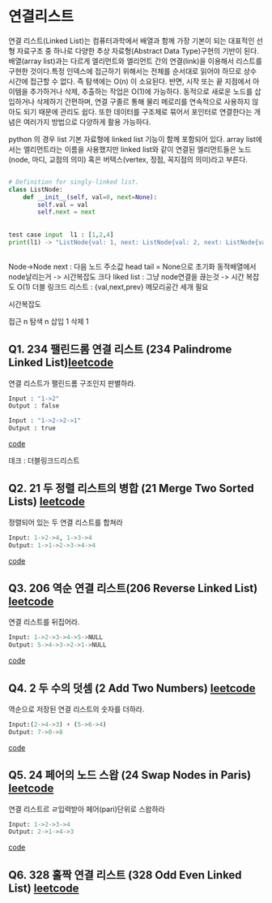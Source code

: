 
# 연결리스트
연결 리스트(Linked List)는 컴퓨터과학에서 배열과 함께 가장 기본이 되는 대표적인 선형 자료구조 중 하나로 다양한 추상 자료형(Abstract Data Type)구현의 기반이 된다. 배열(array list)과는 다르게 엘리먼트와 엘리먼트 간의 연결(link)을 이용해서 리스트를 구현한 것이다.특정 인덱스에 접근하기 위해서는 전체를 순서대로 읽어야 하므로 상수 시간에 접근할 수 없다. 즉 탐색에는 O(n) 이 소요된다. 반면, 시작 또는 끝 지점에서 아이템을 추가하거나 삭제, 추출하는 작업은 O(1)에 가능하다. 동적으로 새로운 노드를 삽입하거나 삭제하기 간편하며, 연결 구졸르 통해 물리 메로리를 연속적으로 사용하지 않아도 되기 때문에 관리도 쉽다. 또한 데이터를 구조체로 묶어서 포인터로 연결한다는 개념은 여러가지 방법으로 다양하게 활용 가능하다.

python 의 경우 list 기본 자료형에 linked list 기능이 함께 포함되어 있다. array list에서는 엘리먼트라는 이름을 사용했지만 linked list와 같이 연결된 엘리먼트들은 노드(node, 마디, 교점의 의미) 혹은 버텍스(vertex, 정점, 꼭지점의 의미)라고 부른다.

```python

# Definition for singly-linked list.
class ListNode:
    def __init__(self, val=0, next=None):
        self.val = val
        self.next = next
        
        
test case input  l1 : [1,2,4]
print(l1) -> "ListNode{val: 1, next: ListNode{val: 2, next: ListNode{val: 4, next: None}}}"
        
````
Node->Node
next : 다음 노드 주소값
head tail = None으로 초기화
동적배열에서 node날리는거 -> 시간복잡도 크다
liked list : 그냥 node연결을 끊는것 -> 시간 복잡도 O(1)
더블 링크드 리스트 : {val,next,prev} 메모리공간 세개 필요

시간복잡도

접근 n
탐색 n
삽입 1
삭제 1

## Q1. 234 팰린드롬 연결 리스트 (234 Palindrome Linked List)[leetcode](https://leetcode.com/problems/palindrome-linked-list/)
연결 리스트가 팰린드롬 구조인지 판별하라.

 ``` python
Input : "1->2"
Output : false

Input : "1->2->2->1"
Output : true
```
[code](https://github.com/minjung-s/Algorithm/blob/master/3.%EC%97%B0%EA%B2%B0%EB%A6%AC%EC%8A%A4%ED%8A%B8/Q1_isPalidrome.py)

데크 : 더블링크드리스트

## Q2. 21 두 정렬 리스트의 병합 (21 Merge Two Sorted Lists) [leetcode](https://leetcode.com/problems/merge-two-sorted-lists/)
정렬되어 있는 두 연결 리스트를 합쳐라

```python
Input: 1->2->4, 1->3->4
Output: 1->1->2->3->4->4
```
[code](https://github.com/minjung-s/Algorithm/blob/master/3.%EC%97%B0%EA%B2%B0%EB%A6%AC%EC%8A%A4%ED%8A%B8/Q2_mergeTwoLists.py)


## Q3. 206 역순 연결 리스트(206 Reverse Linked List) [leetcode](https://leetcode.com/problems/reverse-linked-list/)
연결 리스트를 뒤집어라.
```python
Input: 1->2->3->4->5->NULL
Output: 5->4->3->2->1->NULL
```
[code](https://github.com/minjung-s/Algorithm/blob/master/3.%EC%97%B0%EA%B2%B0%EB%A6%AC%EC%8A%A4%ED%8A%B8/Q3_reverseLinkedList.py)


## Q4. 2 두 수의 덧셈 (2 Add Two Numbers) [leetcode](https://leetcode.com/problems/add-two-numbers/)
역순으로 저장된 연결 리스트의 숫자를 더하라.

```python
Input:(2->4->3) + (5->6->4)
Output: 7->0->8
```
[code](https://github.com/minjung-s/Algorithm/blob/master/3.%EC%97%B0%EA%B2%B0%EB%A6%AC%EC%8A%A4%ED%8A%B8/Q4_addTwoNumbers.py)


## Q5. 24 페어의 노드 스왑 (24 Swap Nodes in Paris) [leetcode](https://leetcode.com/problems/swap-nodes-in-pairs/)
연결 리스트르 ㄹ입력받아 페어(pari)단위로 스왑하라

```python
Input: 1->2->3->4
Output: 2->1->4->3
```
[code]()


## Q6. 328 홀짝 연결 리스트 (328 Odd Even Linked List) [leetcode]()
